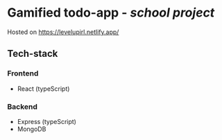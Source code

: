 # Gamified todo-app - _school project_

Hosted on https://levelupirl.netlify.app/

## Tech-stack

### Frontend

- React (typeScript)

### Backend

- Express (typeScript)
- MongoDB
